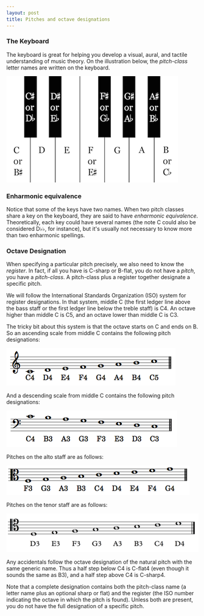 ```yaml
---
layout: post
title: Pitches and octave designations
---
```


### The Keyboard

The keyboard is great for helping you develop a visual, aural, and tactile understanding of music theory. On the illustration below, the _pitch-class_ letter names are written on the keyboard.

<img src="Graphics/keyboardlayout-small.png" alt="keyboardlayout-small">

### Enharmonic equivalence

Notice that some of the keys have two names. When two pitch classes share a key on the keyboard, they are said to have _enharmonic equivalence_. Theoretically, each key could have several names (the note C could also be considered D&#9837;&#9837;, for instance), but it's usually not necessary to know more than two enharmonic spellings.

### Octave Designation

When specifying a particular pitch precisely, we also need to know the _register_. In fact, if all you have is C-sharp or B-flat, you do not have a _pitch_, you have a _pitch-class_. A pitch-class plus a register together designate a specific pitch.

We will follow the International Standards Organization (ISO) system for register designations. In that system, middle C (the first ledger line above the bass staff or the first ledger line below the treble staff) is C4. An octave higher than middle C is C5, and an octave lower than middle C is C3.

The tricky bit about this system is that the octave starts on C and ends on B. So an ascending scale from middle C contains the following pitch designations:

<img src="Graphics/c4toc5.png" alt="c4toc5">

And a descending scale from middle C contains the following pitch designations:

<img src="Graphics/c4toc3.png" alt="c4toc3">

Pitches on the alto staff are as follows:

<img src="Graphics/f3tog4-alto.png" alt="f3tog4">

Pitches on the tenor staff are as follows:

<img src="Graphics/pitchesTenor.png" alt="pitchesTenor">

Any accidentals follow the octave designation of the natural pitch with the same generic name. Thus a half step below C4 is C-flat4 (even though it sounds the same as B3), and a half step above C4 is C-sharp4.

Note that a complete designation contains both the pitch-class name (a letter name plus an optional sharp or flat) and the register (the ISO number indicating the octave in which the pitch is found). Unless both are present, you do not have the full designation of a specific pitch.
